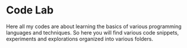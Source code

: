 # Code Lab

Here all my codes are about learning the basics of various programming languages and techniques. So here you will find various code snippets, experiments and explorations organized into various folders.